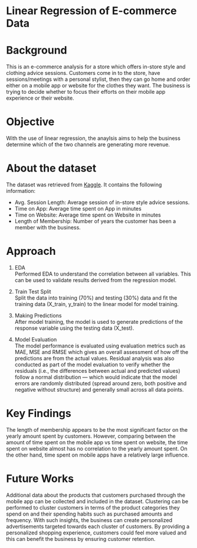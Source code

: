 # Linear Regression of E-commerce Data

# Background
This is an e-commerce analysis for a store which offers in-store style and clothing advice sessions. Customers come in to the store, have sessions/meetings with a personal stylist, then they can go home and order either on a mobile app or website for the clothes they want. The business is trying to decide whether to focus their efforts on their mobile app experience or their website.

# Objective
With the use of linear regression, the anaylsis aims to help the business determine which of the two channels are generating more revenue.

# About the dataset
The dataset was retrieved from [Kaggle](https://www.kaggle.com/datasets/kolawale/focusing-on-mobile-app-or-website/data). It contains the following information:
* Avg. Session Length: Average session of in-store style advice sessions.
* Time on App: Average time spent on App in minutes
* Time on Website: Average time spent on Website in minutes
* Length of Membership: Number of years the customer has been a member with the business.

# Approach
1. EDA <br>
Performed EDA to understand the correlation between all variables. This can be used to validate results derived from the regression model.

2. Train Test Split <br>
Split the data into training (70%) and testing (30%) data and fit the training data (X_train, y_train) to the linear model for model training.

3. Making Predictions <br>
After model training, the model is used to generate predictions of the response variable using the testing data (X_test).

4. Model Evaluation <br>
The model performance is evaluated using evaluation metrics such as MAE, MSE and RMSE which gives an overall assessment of how off the predictions are from the actual values. Residual analysis was also conducted as part of the model evaluation to verify whether the residuals (i.e., the differences between actual and predicted values) follow a normal distribution — which would indicate that the model errors are randomly distributed (spread around zero, both positive and negative without structure) and generally small across all data points.

# Key Findings
The length of membership appears to be the most significant factor on the yearly amount spent by customers. However, comparing between the amount of time spent on the mobile app vs time spent on website, the time spent on website almost has no correlation to the yearly amount spent. On the other hand, time spent on mobile apps have a relatively large influence.

# Future Works
Additional data about the products that customers purchased through the mobile app can be collected and included in the dataset. Clustering can be performed to cluster customers in terms of the product categories they spend on and their spending habits such as purchased amounts and frequency. With such insights, the business can create personalized advertisements targeted towards each cluster of customers. By providing a personalized shopping experience, customers could feel more valued and this can benefit the business by ensuring customer retention.
